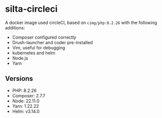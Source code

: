 # silta-circleci
A docker image used circleCI, based on `cimg/php:8.2.26` with the following additions:

- Composer configured correctly
- Drush-launcher and coder pre-installed
- Vim, useful for debugging
- kubernetes and helm
- Node.js
- Yarn

## Versions
- PHP: 8.2.26
- Composer: 2.7.7
- Node: 22.11.0
- Yarn: 1.22.22
- Helm: v3.14.0
